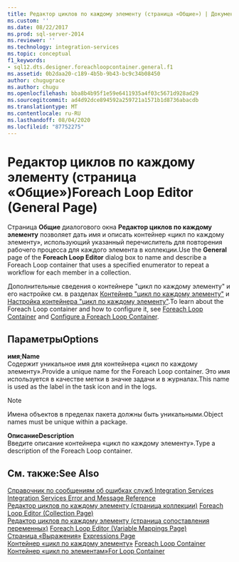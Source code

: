 ```yaml
---
title: Редактор циклов по каждому элементу (страница «Общие») | Документация Майкрософт
ms.custom: ''
ms.date: 08/22/2017
ms.prod: sql-server-2014
ms.reviewer: ''
ms.technology: integration-services
ms.topic: conceptual
f1_keywords:
- sql12.dts.designer.foreachloopcontainer.general.f1
ms.assetid: 0b2daa20-c189-4b5b-9b43-bc9c34b08450
author: chugugrace
ms.author: chugu
ms.openlocfilehash: bba8b4b95f1e59e6411935a4f03c5671d928ad29
ms.sourcegitcommit: ad4d92dce894592a259721a1571b1d8736abacdb
ms.translationtype: MT
ms.contentlocale: ru-RU
ms.lasthandoff: 08/04/2020
ms.locfileid: "87752275"
---
```

# <a name="foreach-loop-editor-general-page"></a><span data-ttu-id="11928-102">Редактор циклов по каждому элементу (страница «Общие»)</span><span class="sxs-lookup"><span data-stu-id="11928-102">Foreach Loop Editor (General Page)</span></span>
  <span data-ttu-id="11928-103">Страница **Общие** диалогового окна **Редактор циклов по каждому элементу** позволяет дать имя и описать контейнер «цикл по каждому элементу», использующий указанный перечислитель для повторения рабочего процесса для каждого элемента в коллекции.</span><span class="sxs-lookup"><span data-stu-id="11928-103">Use the **General** page of the **Foreach Loop Editor** dialog box to name and describe a Foreach Loop container that uses a specified enumerator to repeat a workflow for each member in a collection.</span></span>  
  
 <span data-ttu-id="11928-104">Дополнительные сведения о контейнере "цикл по каждому элементу" и его настройке см. в разделах [Контейнер "цикл по каждому элементу"](control-flow/foreach-loop-container.md) и [Настройка контейнера "цикл по каждому элементу"](../../2014/integration-services/configure-a-foreach-loop-container.md).</span><span class="sxs-lookup"><span data-stu-id="11928-104">To learn about the Foreach Loop container and how to configure it, see [Foreach Loop Container](control-flow/foreach-loop-container.md) and [Configure a Foreach Loop Container](../../2014/integration-services/configure-a-foreach-loop-container.md).</span></span>  
  
## <a name="options"></a><span data-ttu-id="11928-105">Параметры</span><span class="sxs-lookup"><span data-stu-id="11928-105">Options</span></span>  
 <span data-ttu-id="11928-106">**имя**;</span><span class="sxs-lookup"><span data-stu-id="11928-106">**Name**</span></span>  
 <span data-ttu-id="11928-107">Содержит уникальное имя для контейнера «цикл по каждому элементу».</span><span class="sxs-lookup"><span data-stu-id="11928-107">Provide a unique name for the Foreach Loop container.</span></span> <span data-ttu-id="11928-108">Это имя используется в качестве метки в значке задачи и в журналах.</span><span class="sxs-lookup"><span data-stu-id="11928-108">This name is used as the label in the task icon and in the logs.</span></span>  
  
> [!NOTE]  
>  <span data-ttu-id="11928-109">Имена объектов в пределах пакета должны быть уникальными.</span><span class="sxs-lookup"><span data-stu-id="11928-109">Object names must be unique within a package.</span></span>  
  
 <span data-ttu-id="11928-110">**Описание**</span><span class="sxs-lookup"><span data-stu-id="11928-110">**Description**</span></span>  
 <span data-ttu-id="11928-111">Введите описание контейнера «цикл по каждому элементу».</span><span class="sxs-lookup"><span data-stu-id="11928-111">Type a description of the Foreach Loop container.</span></span>  
  
## <a name="see-also"></a><span data-ttu-id="11928-112">См. также:</span><span class="sxs-lookup"><span data-stu-id="11928-112">See Also</span></span>  
 <span data-ttu-id="11928-113">[Справочник по сообщениям об ошибках служб Integration Services](../../2014/integration-services/integration-services-error-and-message-reference.md) </span><span class="sxs-lookup"><span data-stu-id="11928-113">[Integration Services Error and Message Reference](../../2014/integration-services/integration-services-error-and-message-reference.md) </span></span>  
 <span data-ttu-id="11928-114">[Редактор циклов по каждому элементу &#40;страница коллекции&#41;](../../2014/integration-services/foreach-loop-editor-collection-page.md) </span><span class="sxs-lookup"><span data-stu-id="11928-114">[Foreach Loop Editor &#40;Collection Page&#41;](../../2014/integration-services/foreach-loop-editor-collection-page.md) </span></span>  
 <span data-ttu-id="11928-115">[Редактор циклов по каждому элементу &#40;страница сопоставления переменных&#41;](../../2014/integration-services/foreach-loop-editor-variable-mappings-page.md) </span><span class="sxs-lookup"><span data-stu-id="11928-115">[Foreach Loop Editor &#40;Variable Mappings Page&#41;](../../2014/integration-services/foreach-loop-editor-variable-mappings-page.md) </span></span>  
 <span data-ttu-id="11928-116">[Страница «Выражения»](expressions/expressions-page.md) </span><span class="sxs-lookup"><span data-stu-id="11928-116">[Expressions Page](expressions/expressions-page.md) </span></span>  
 <span data-ttu-id="11928-117">[Контейнер «цикл по каждому элементу»](control-flow/foreach-loop-container.md) </span><span class="sxs-lookup"><span data-stu-id="11928-117">[Foreach Loop Container](control-flow/foreach-loop-container.md) </span></span>  
 [<span data-ttu-id="11928-118">Контейнер «цикл по элементам»</span><span class="sxs-lookup"><span data-stu-id="11928-118">For Loop Container</span></span>](control-flow/for-loop-container.md)  
  
  
